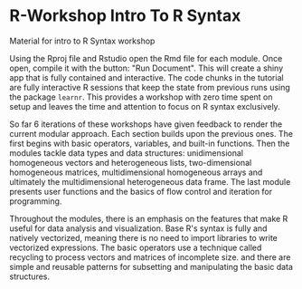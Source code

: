 # R-Workshop Intro To R Syntax

Material for intro to R Syntax workshop

Using the Rproj file and Rstudio open the Rmd file for each module.
Once open, compile it with the button: "Run Document".
This will create a shiny app that is fully contained and interactive.
The code chunks in the tutorial are fully interactive R sessions that keep the state from previous runs using the package `learnr`.
This provides a workshop with zero time spent on setup and leaves the time and attention to focus on R syntax exclusively.

So far 6 iterations of these workshops have given feedback to render the current modular approach. Each section builds upon the previous ones. The first begins with basic operators, variables, and built-in functions. Then the modules tackle data types and data structures: unidimensional homogeneous vectors and heterogeneous lists, two-dimensional homogeneous matrices, multidimensional homogeneous arrays and ultimately the multidimensional heterogeneous data frame. The last module presents user functions and the basics of flow control and iteration for programming.

Throughout the modules, there is an emphasis on the features that make R useful for data analysis and visualization. Base R's syntax is fully and natively vectorized, meaning there is no need to import libraries to write vectorized expressions. The basic operators use a technique called recycling to process vectors and matrices of incomplete size. and there are simple and reusable patterns for subsetting and manipulating the basic data structures.
